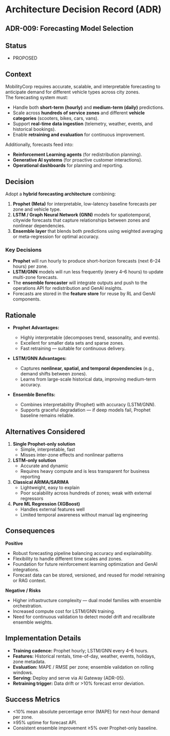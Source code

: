 # Architecture Decision Record (ADR)

## ADR-009: Forecasting Model Selection

## Status
- PROPOSED

## Context
MobilityCorp requires accurate, scalable, and interpretable forecasting to anticipate demand for different vehicle types across city zones.  
The forecasting system must:
- Handle both **short-term (hourly)** and **medium-term (daily)** predictions.
- Scale across **hundreds of service zones** and different **vehicle categories** (scooters, bikes, cars, vans).
- Support **real-time data ingestion** (telemetry, weather, events, and historical bookings).
- Enable **retraining and evaluation** for continuous improvement.

Additionally, forecasts feed into:
- **Reinforcement Learning agents** (for redistribution planning).
- **Generative AI systems** (for proactive customer interactions).
- **Operational dashboards** for planning and reporting.

## Decision
Adopt a **hybrid forecasting architecture** combining:
1. **Prophet (Meta)** for interpretable, low-latency baseline forecasts per zone and vehicle type.  
2. **LSTM / Graph Neural Network (GNN)** models for spatiotemporal, citywide forecasts that capture relationships between zones and nonlinear dependencies.  
3. **Ensemble layer** that blends both predictions using weighted averaging or meta-regression for optimal accuracy.

### Key Decisions
- **Prophet** will run hourly to produce short-horizon forecasts (next 6–24 hours) per zone.  
- **LSTM/GNN** models will run less frequently (every 4–6 hours) to update multi-zone forecasts.  
- The **ensemble forecaster** will integrate outputs and push to the operations API for redistribution and GenAI insights.  
- Forecasts are stored in the **feature store** for reuse by RL and GenAI components.

## Rationale
- **Prophet Advantages:**  
  - Highly interpretable (decomposes trend, seasonality, and events).  
  - Excellent for smaller data sets and sparse zones.  
  - Fast retraining — suitable for continuous delivery.  

- **LSTM/GNN Advantages:**  
  - Captures **nonlinear, spatial, and temporal dependencies** (e.g., demand shifts between zones).  
  - Learns from large-scale historical data, improving medium-term accuracy.  

- **Ensemble Benefits:**  
  - Combines interpretability (Prophet) with accuracy (LSTM/GNN).  
  - Supports graceful degradation — if deep models fail, Prophet baseline remains reliable.

## Alternatives Considered
1. **Single Prophet-only solution**  
   - Simple, interpretable, fast  
   - Misses inter-zone effects and nonlinear patterns  
2. **LSTM-only solution**  
   - Accurate and dynamic  
   - Requires heavy compute and is less transparent for business reporting  
3. **Classical ARIMA/SARIMA**  
   - Lightweight, easy to explain  
   - Poor scalability across hundreds of zones; weak with external regressors  
4. **Pure ML Regression (XGBoost)**  
   - Handles external features well  
   - Limited temporal awareness without manual lag engineering  

## Consequences

**Positive**
- Robust forecasting pipeline balancing accuracy and explainability.  
- Flexibility to handle different time scales and zones.  
- Foundation for future reinforcement learning optimization and GenAI integrations.  
- Forecast data can be stored, versioned, and reused for model retraining or RAG context.

**Negative / Risks**
- Higher infrastructure complexity — dual model families with ensemble orchestration.  
- Increased compute cost for LSTM/GNN training.  
- Need for continuous validation to detect model drift and recalibrate ensemble weights.  

## Implementation Details
- **Training cadence:** Prophet hourly; LSTM/GNN every 4–6 hours.  
- **Features:** Historical rentals, time-of-day, weather, events, holidays, zone metadata.  
- **Evaluation:** MAPE / RMSE per zone; ensemble validation on rolling windows.  
- **Serving:** Deploy and serve via AI Gateway (ADR-05).  
- **Retraining trigger:** Data drift or >10% forecast error deviation.  

## Success Metrics
- <10% mean absolute percentage error (MAPE) for next-hour demand per zone.  
- ≥95% uptime for forecast API.  
- Consistent ensemble improvement ≥5% over Prophet-only baseline.  
